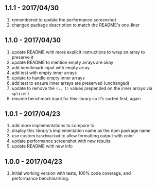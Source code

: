 ## 1.1.1 - 2017/04/30

1. remembered to update the performance screenshot
2. changed package description to match the README's one-liner

## 1.1.0 - 2017/04/30

1. update README with more explicit instructions to wrap an array to preserve it
2. update README to mention empty arrays are okay
3. add benchmark input with empty array
4. add test with empty inner arrays
5. update to handle empty inner arrays
6. add test to ensure inner arrays are preserved (unchanged)
7. update to remove the `(i, 1)` values prepended on the inner arrays via `splice()`
8. rename benchmark input for this library so it's sorted first, again


## 1.0.1 - 2017/04/23

1. add more implementations to compare to
2. display this library's implementation name as the npm package name
3. use custom `benchmarked` to allow formatting output with color
4. update performance screenshot with new results
5. update README with new info

## 1.0.0 - 2017/04/23

1. initial working version with tests, 100% code coverage, and performance benchmarking.
